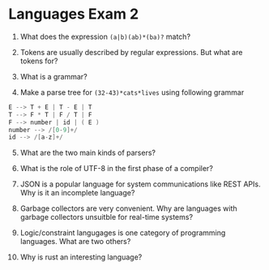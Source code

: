 # Languages Exam 2

1. What does the expression `(a|b)(ab)*(ba)?` match?

1. Tokens are usually described by regular expressions.  But what are tokens for?

1. What is a grammar?

1. Make a parse tree for `(32-43)*cats*lives` using following grammar

```C
E --> T + E | T - E | T
T --> F * T | F / T | F
F --> number | id | ( E )
number --> /[0-9]+/
id --> /[a-z]+/
```

5. What are the two main kinds of parsers?

1. What is the role of UTF-8 in the first phase of a compiler?

1. JSON is a popular language for system communications like REST APIs.  Why is it an incomplete language?

1. Garbage collectors are very convenient.  Why are languages with garbage collectors unsuitble for real-time systems?

1. Logic/constraint langugages is one category of programming languages.  What are two others?

1. Why is rust an interesting language?

